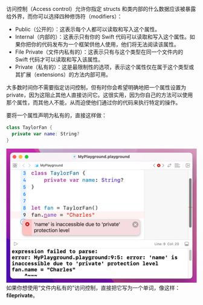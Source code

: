 访问控制（Access control）允许你指定 structs 和类内部的什么数据应该被暴露给外界，而你可以选择四种修饰符（modifiers）：

* Public（公开的）：这表示每个人都可以读取和写入这个属性。
* Internal（内部的）：这表示只有你的 Swift 代码可以读取和写入这个属性。如果你把你的代码发布为一个框架供他人使用，他们将无法阅读该属性。
* File Private（文件内私有的）：这表示只有与这个类型在同一个文件内的 Swift 代码才可以读取和写入该属性。
* Private（私有的）：这是最限制性的选项，表示这个属性仅在属于这个类型或其扩展（extensions）的方法内部可用。

大多数时间你不需要指定访问控制，但有时你会希望明确地把一个属性设置为 private，因为这阻止其他人直接访问它。这很实用，因为你自己的方法可以使用那个属性，而其他人不能，从而迫使他们通过你的代码来执行特定的操作。

要将一个属性声明为私有的，直接这样做：

```swift
class TaylorFan {
  private var name: String?				 
}
```

![Pasted image 20240126111253.png](./attachments/Pasted%20image%2020240126111253.png)
如果你想使用“文件内私有的”访问控制，直接把它写为一个单词，像这样：**fileprivate**。
